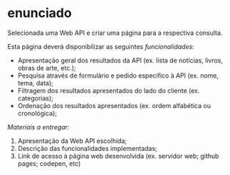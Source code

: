 # enunciado

Selecionada uma Web API e criar uma página para a respectiva consulta.
 
Esta página deverá disponibilizar as seguintes *funcionalidades*:
- Apresentação geral dos resultados da API (ex. lista de notícias, livros, obras de arte, etc.);
- Pesquisa através de formulário e pedido específico à API (ex. nome, tema, data);
- Filtragem dos resultados apresentados do lado do cliente (ex. categorias);
- Ordenação dos resultados apresentados (ex. ordem alfabética ou cronológica);

*Materiais a entregar:*
1. Apresentação da Web API escolhida;
2. Descrição das funcionalidades implementadas;
3. Link de acesso à página web desenvolvida (ex. servidor web; github pages; codepen,
etc)

